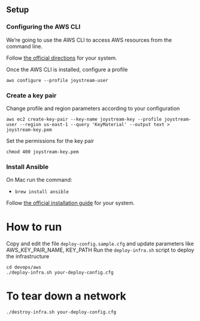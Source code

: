 ## Setup

### Configuring the AWS CLI
We’re going to use the AWS CLI to access AWS resources from the command line. 

Follow [the official directions](https://docs.aws.amazon.com/cli/latest/userguide/cli-chap-install.html) for your system.

Once the AWS CLI is installed, configure a profile

`aws configure --profile joystream-user`

### Create a key pair
Change profile and region parameters according to your configuration
```
aws ec2 create-key-pair --key-name joystream-key --profile joystream-user --region us-east-1 --query 'KeyMaterial' --output text > joystream-key.pem
```

Set the permissions for the key pair 

`chmod 400 joystream-key.pem`

### Install Ansible
On Mac run the command:
* `brew install ansible`

Follow [the official installation guide](https://docs.ansible.com/ansible/latest/installation_guide/intro_installation.html) for your system.

# How to run
Copy and edit the file `deploy-config.sample.cfg` and update parameters like AWS_KEY_PAIR_NAME, KEY_PATH
Run the `deploy-infra.sh` script to deploy the infrastructure

```
cd devops/aws
./deploy-infra.sh your-deploy-config.cfg
```

# To tear down a network

```
./destroy-infra.sh your-deploy-config.cfg
```